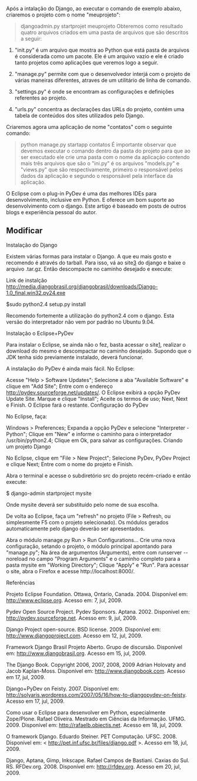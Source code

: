 Após a intalação do Django, ao executar o comando de exemplo abaixo, criaremos o projeto com o nome "meuprojeto":
> djangoadmin.py startprojet meuprojeto
Obteremos como resultado quatro arquivos criados em uma pasta de arquivos que são descritos a seguir:

1) "init.py"  é um arquivo que mostra ao Python que está pasta de arquivos é considerada como um pacote. Ele é um arquivo vazio e ele é criado tanto projetos como aplicações que veremos logo a seguir.

2) "manage.py" permite com que o desenvolvedor interjá com o projeto de várias maneiras diferentes, atraves de um utilitário de linha de comando.

3) "settings.py" é onde se encontram as configurações e definições referentes ao projeto.

4) "urls.py" concentra as declarações das URLs do projeto, contém uma tabela de conteúdos dos sites utilizados pelo Django.

Criaremos agora uma aplicação de nome "contatos" com o seguinte comando:
> python manage.py startapp contatos
É importante observar que devemos executar o comando dentro da pasta do projeto para que ao ser executado ele crie uma pasta com o nome da aplicação contendo mais três arquivos que são o "ini.py" é os arquivos "models.py" e "views.py" que são respectivamente, primeiro o responsável pelos dados da aplicação e segundo o responsável pela interface da aplicação.

O Eclipse com o plug-in PyDev é uma das melhores IDEs para desenvolvimento, inclusive em Python. E oferece um bom suporte ao desenvolvimento com o django. Este artigo é baseado em posts de outros blogs e experiência pessoal do autor.

## Modificar ###
Instalação do Django

Existem várias formas para instalar o Django. A que eu mais gosto e recomendo é através do tarball. Para isso, vá ao site[3](3.md) do django e baixe o arquivo .tar.gz. Então descompacte no caminho desejado e execute:

Link de instalção http://media.djangobrasil.org/djangobrasil/downloads/Django-1.0_final.win32.py24.exe

$sudo python2.4 setup.py install

Recomendo fortemente a utilização do python2.4 com o django. Esta versão do interpretador não vem por padrão no Ubuntu 9.04.

Instalação o Eclipse+PyDev

Para instalar o Eclipse, se ainda não o fez, basta acessar o site[1](1.md), realizar o download do mesmo e descompactar no caminho desejado. Supondo que o JDK tenha sido previamente instalado, deverá funcionar.

A instalação do PyDev é ainda mais fácil. No Eclipse:

Acesse "Help > Software Updates";
Selecione a aba "Available Software" e clique em "Add Site";
Entre com o endereço http://pydev.sourceforge.net/updates/. O Eclipse exibirá a opção PyDev Update Site. Marque e clique "Install";
Aceite os termos de uso; Next, Next e Finish. O Eclipse fará o restante.
Configuração do PyDev


No Eclipse, faça:

Windows > Preferences;
Expanda a opção PyDev e selecione "Interpreter - Python";
Clique em "New" e informe o caminho para o interpretador /usr/bin/python2.4;
Clique em Ok, para salvar as configurações.
Criando um projeto Django


No Eclipse, clique em "File > New Project"; Selecione PyDev, PyDev Project e clique Next; Entre com o nome do projeto e Finish.

Abra o terminal e acesse o subdiretório src do projeto recém-criado e então execute:

$ django-admin startproject mysite

Onde mysite deverá ser substituído pelo nome de sua escolha.

De volta ao Eclipse, faça um "refresh" no projeto (File > Refresh, ou simplesmente F5 com o projeto selecionado). Os módulos gerados automaticamente pelo django deverão ser apresentados.

Abra o módulo manage.py
Run > Run Configurations...
Crie uma nova configuração, setando o projeto, o módulo principal apontando para "manage.py";
Na área de argumentos (Arguments), entre com runserver --noreload no campo "Program Arguments" e o caminho completo para a pasta mysite em "Working Directory";
Clique "Apply" e "Run".
Para acessar o site, abra o Firefox e acesse http://localhost:8000/.

Referências

Projeto Eclipse Foundation. Ottawa, Ontario, Canada. 2004. Disponível em: <http://www.eclipse.org>. Acesso em: 7, jul, 2009.

Pydev Open Source Project. Pydev Sponsors. Aptana. 2002. Disponível em: <http://pydev.sourceforge.net>. Acesso em: 9, jul, 2009.

Django Project open-source. BSD license. 2009. Disponível em: <http://www.djangoproject.com>. Acesso em 12, jul, 2009.

Framework Django Brasil Projeto Aberto. Grupo de discursão. Disponível em: <http://www.djangobrasil.org>. Acesso em 15, jul, 2009.

The Django Book. Copyright 2006, 2007, 2008, 2009 Adrian Holovaty and Jacob Kaplan-Moss.
Disponível em: <http://www.djangobook.com>. Acesso em 17, jul, 2009.

Django+PyDev on Feisty. 2007.  Disponível em: <http://solyaris.wordpress.com/2007/05/16/how-to-djangopydev-on-feisty>. Acesso em 17, jul, 2009.

Como usar o Eclipse para desenvolver em Python, especialmente Zope/Plone. Rafael Oliveira. Mestrado em Ciências da Informação. UFMG. 2009. Disponível em: <http://rafaelb.objectis.net>. Acesso em 18, jul, 2009.

O framework Django. Eduardo Steiner. PET Computação. UFSC. 2008. Disponível em: < http://pet.inf.ufsc.br/files/django.pdf >. Acesso em 18, jul, 2009.

Django, Aptana, Gimp, Inkscape. Rafael Campos de Bastiani. Caxias do Sul. RS. RFDev.org. 2008. Disponível em: <http://rfdev.org>. Acesso em 20, jul, 2009.